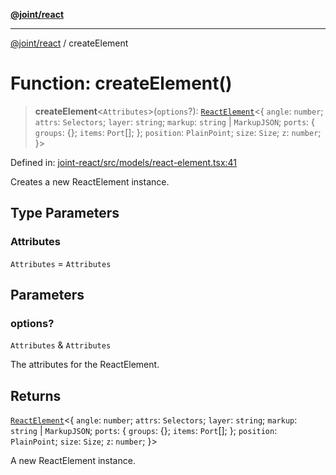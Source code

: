 [**@joint/react**](../README.md)

***

[@joint/react](../README.md) / createElement

# Function: createElement()

> **createElement**\<`Attributes`\>(`options`?): [`ReactElement`](../classes/ReactElement.md)\<\{ `angle`: `number`; `attrs`: `Selectors`; `layer`: `string`; `markup`: `string` \| `MarkupJSON`; `ports`: \{ `groups`: \{\}; `items`: `Port`[]; \}; `position`: `PlainPoint`; `size`: `Size`; `z`: `number`; \}\>

Defined in: [joint-react/src/models/react-element.tsx:41](https://github.com/samuelgja/joint/blob/main/packages/joint-react/src/models/react-element.tsx#L41)

Creates a new ReactElement instance.

## Type Parameters

### Attributes

`Attributes` = `Attributes`

## Parameters

### options?

`Attributes` & `Attributes`

The attributes for the ReactElement.

## Returns

[`ReactElement`](../classes/ReactElement.md)\<\{ `angle`: `number`; `attrs`: `Selectors`; `layer`: `string`; `markup`: `string` \| `MarkupJSON`; `ports`: \{ `groups`: \{\}; `items`: `Port`[]; \}; `position`: `PlainPoint`; `size`: `Size`; `z`: `number`; \}\>

A new ReactElement instance.
